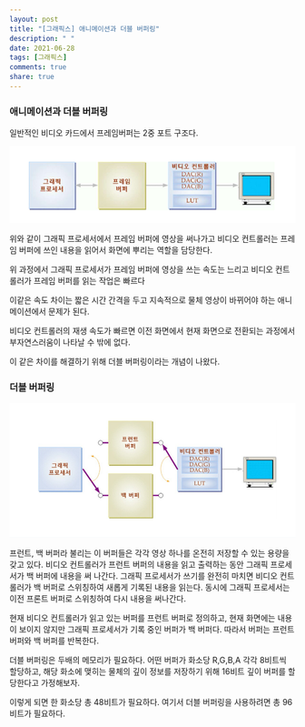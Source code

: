 ```yaml
---
layout: post
title: "[그래픽스] 애니메이션과 더블 버퍼링"
description: " "
date: 2021-06-28
tags: [그래픽스]
comments: true
share: true
---
```


### 애니메이션과 더블 버퍼링

일반적인 비디오 카드에서 프레임버퍼는 2중 포트 구조다.

<img src="./듀얼포트 프레임버퍼.png">

위와 같이 그래픽 프로세서에서 프레임 버퍼에 영상을 써나가고
비디오 컨트롤러는 프레임 버퍼에 쓰인 내용을 읽어서 화면에 뿌리는 역할을 담당한다.

위 과정에서 그래픽 프로세서가 프레임 버퍼에 영상을 쓰는 속도는 느리고
비디오 컨트롤러가 프레임 버퍼를 읽는 작업은 빠르다

이같은 속도 차이는 짧은 시간 간격을 두고 지속적으로 물체 영상이 바뀌어야 하는 애니메이션에서 문제가 된다.

비디오 컨트롤러의 재생 속도가 빠르면 이전 화면에서 현재 화면으로 전환되는 과정에서 부자연스러움이 나타날 수 밖에 없다.

이 같은 차이를 해결하기 위해 더블 버퍼링이라는 개념이 나왔다.

### 더블 버퍼링

<img src="./double buffering.png">

프런트, 백 버퍼라 불리는 이 버퍼들은 각각 영상 하나를 온전히 저장할 수 있는 용량을 갖고 있다.
비디오 컨트롤러가 프런트 버퍼의 내용을 읽고 출력하는 동안 그래픽 프로세서가 백 버퍼에 내용을 써 나간다.
그래픽 프로세서가 쓰기를 완전히 마치면 비디오 컨트롤러가 백 버퍼로 스위칭하여 새롭게 기록된 내용을 읽는다. 동시에 그래픽 프로세서는 이전 프론트 버퍼로 스위칭하여 다시 내용을 써나간다.

현재 비디오 컨트롤러가 읽고 있는 버퍼를 프런트 버퍼로 정의하고, 현재 화면에는 내용이 보이지 않지만 그래픽 프로세서가 기록 중인 버퍼가 백 버퍼다. 따라서 버퍼는 프런트 버퍼와 백 버퍼를 반복한다.

더블 버퍼링은 두배의 메모리가 필요하다. 어떤 버퍼가 화소당 R,G,B,A 각각 8비트씩 할당하고, 해당 화소에 맺히는 물체의 깊이 정보를 저장하기 위해 16비트 깊이 버퍼를 할당한다고 가정해보자.

이렇게 되면 한 화소당 총 48비트가 필요하다. 여기서 더블 버퍼링을 사용하려면 총 96비트가 필요하다.
